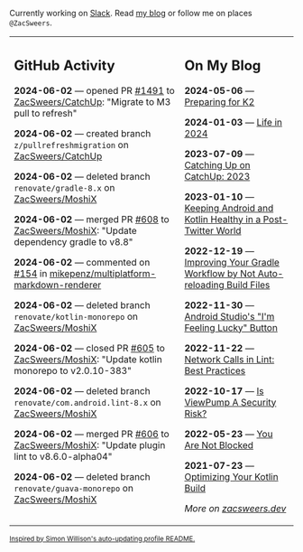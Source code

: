 Currently working on [Slack](https://slack.com/). Read [my blog](https://zacsweers.dev/) or follow me on places `@ZacSweers`.

<table><tr><td valign="top" width="60%">

## GitHub Activity
<!-- githubActivity starts -->
**2024-06-02** — opened PR [#1491](https://github.com/ZacSweers/CatchUp/pull/1491) to [ZacSweers/CatchUp](https://github.com/ZacSweers/CatchUp): "Migrate to M3 pull to refresh"

**2024-06-02** — created branch `z/pullrefreshmigration` on [ZacSweers/CatchUp](https://github.com/ZacSweers/CatchUp)

**2024-06-02** — deleted branch `renovate/gradle-8.x` on [ZacSweers/MoshiX](https://github.com/ZacSweers/MoshiX)

**2024-06-02** — merged PR [#608](https://github.com/ZacSweers/MoshiX/pull/608) to [ZacSweers/MoshiX](https://github.com/ZacSweers/MoshiX): "Update dependency gradle to v8.8"

**2024-06-02** — commented on [#154](https://github.com/mikepenz/multiplatform-markdown-renderer/issues/154#issuecomment-2144165877) in [mikepenz/multiplatform-markdown-renderer](https://github.com/mikepenz/multiplatform-markdown-renderer)

**2024-06-02** — deleted branch `renovate/kotlin-monorepo` on [ZacSweers/MoshiX](https://github.com/ZacSweers/MoshiX)

**2024-06-02** — closed PR [#605](https://github.com/ZacSweers/MoshiX/pull/605) to [ZacSweers/MoshiX](https://github.com/ZacSweers/MoshiX): "Update kotlin monorepo to v2.0.10-383"

**2024-06-02** — deleted branch `renovate/com.android.lint-8.x` on [ZacSweers/MoshiX](https://github.com/ZacSweers/MoshiX)

**2024-06-02** — merged PR [#606](https://github.com/ZacSweers/MoshiX/pull/606) to [ZacSweers/MoshiX](https://github.com/ZacSweers/MoshiX): "Update plugin lint to v8.6.0-alpha04"

**2024-06-02** — deleted branch `renovate/guava-monorepo` on [ZacSweers/MoshiX](https://github.com/ZacSweers/MoshiX)
<!-- githubActivity ends -->
</td><td valign="top" width="40%">

## On My Blog
<!-- blog starts -->
**2024-05-06** — [Preparing for K2](https://www.zacsweers.dev/preparing-for-k2/)

**2024-01-03** — [Life in 2024](https://www.zacsweers.dev/life-in-2024/)

**2023-07-09** — [Catching Up on CatchUp: 2023](https://www.zacsweers.dev/catching-up-on-catchup-2023/)

**2023-01-10** — [Keeping Android and Kotlin Healthy in a Post-Twitter World](https://www.zacsweers.dev/keeping-android-healthy/)

**2022-12-19** — [Improving Your Gradle Workflow by Not Auto-reloading Build Files](https://www.zacsweers.dev/improving-your-workflow-by-not-auto-reloading-build-files/)

**2022-11-30** — [Android Studio's "I'm Feeling Lucky" Button](https://www.zacsweers.dev/android-studios-im-feeling-lucky-button/)

**2022-11-22** — [Network Calls in Lint: Best Practices](https://www.zacsweers.dev/network-calls-in-lint-best-practices/)

**2022-10-17** — [Is ViewPump A Security Risk?](https://www.zacsweers.dev/is-viewpump-a-security-risk/)

**2022-05-23** — [You Are Not Blocked](https://www.zacsweers.dev/you-are-not-blocked/)

**2021-07-23** — [Optimizing Your Kotlin Build](https://www.zacsweers.dev/optimizing-your-kotlin-build/)
<!-- blog ends -->
_More on [zacsweers.dev](https://zacsweers.dev/)_
</td></tr></table>

<sub><a href="https://simonwillison.net/2020/Jul/10/self-updating-profile-readme/">Inspired by Simon Willison's auto-updating profile README.</a></sub>